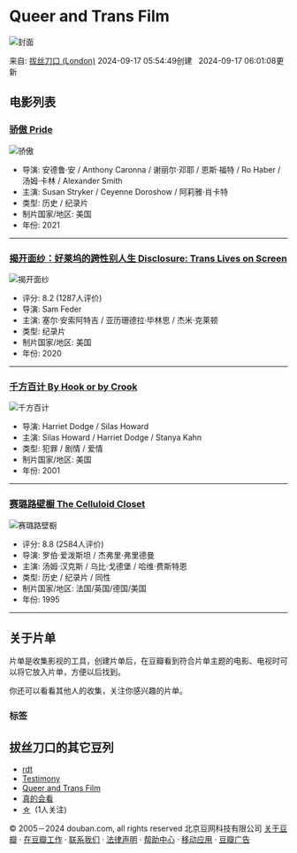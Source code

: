 # Queer and Trans Film

![封面](https://img1.doubanio.com/dae/merged_cover/img_handler/doulist_cover/round_rec/159841140-20240917060108)

来自: [拔丝刀口 (London)](https://www.douban.com/people/165019208/) 2024-09-17 05:54:49创建   2024-09-17 06:01:08更新

## 电影列表

### [骄傲 Pride](https://movie.douban.com/subject/35426263/)

![骄傲](https://img3.doubanio.com/view/photo/s_ratio_poster/public/p2643732227.webp)

- 导演: 安德鲁·安 / Anthony Caronna / 谢丽尔·邓耶 / 恩斯·福特 / Ro Haber / 汤姆·卡林 / Alexander Smith 
- 主演: Susan Stryker / Ceyenne Doroshow / 阿莉雅·肖卡特 
- 类型: 历史 / 纪录片 
- 制片国家/地区: 美国 
- 年份: 2021 

---

### [揭开面纱：好莱坞的跨性别人生 Disclosure: Trans Lives on Screen](https://movie.douban.com/subject/34907415/)

![揭开面纱](https://img3.doubanio.com/view/photo/s_ratio_poster/public/p2592980482.webp)

- 评分: 8.2 (1287人评价)
- 导演: Sam Feder 
- 主演: 塞尔·安索阿特吉 / 亚历珊德拉·毕林思 / 杰米·克莱顿 
- 类型: 纪录片 
- 制片国家/地区: 美国 
- 年份: 2020 

---

### [千方百计 By Hook or by Crook](https://movie.douban.com/subject/4749670/)

![千方百计](https://img1.doubanio.com/view/photo/s_ratio_poster/public/p2905836849.webp)

- 导演: Harriet Dodge / Silas Howard 
- 主演: Silas Howard / Harriet Dodge / Stanya Kahn 
- 类型: 犯罪 / 剧情 / 爱情 
- 制片国家/地区: 美国 
- 年份: 2001 

---

### [赛璐路壁橱 The Celluloid Closet](https://movie.douban.com/subject/1401342/)

![赛璐路壁橱](https://img3.doubanio.com/view/photo/s_ratio_poster/public/p2188554043.webp)

- 评分: 8.8 (2584人评价)
- 导演: 罗伯·爱泼斯坦 / 杰弗里·弗里德曼 
- 主演: 汤姆·汉克斯 / 乌比·戈德堡 / 哈维·费斯特恩 
- 类型: 历史 / 纪录片 / 同性 
- 制片国家/地区: 法国/英国/德国/美国 
- 年份: 1995 

---

## 关于片单

片单是收集影视的工具，创建片单后，在豆瓣看到符合片单主题的电影、电视时可以将它放入片单，方便以后找到。

你还可以看看其他人的收集，关注你感兴趣的片单。

### 标签

## 拔丝刀口的其它豆列

- [rdt](https://www.douban.com/doulist/160100832/)
- [Testimony](https://www.douban.com/doulist/159797825/)
- [Queer and Trans Film](https://www.douban.com/doulist/159841140/)
- [真的会看](https://www.douban.com/doulist/152610447/)
- [☆](https://www.douban.com/doulist/149693653/)  (1人关注)

© 2005－2024 douban.com, all rights reserved 北京豆网科技有限公司 [关于豆瓣](https://www.douban.com/about) · [在豆瓣工作](https://www.douban.com/jobs) · [联系我们](https://www.douban.com/about?topic=contactus) · [法律声明](https://www.douban.com/about/legal) · [帮助中心](https://help.douban.com/?app=main) · [移动应用](https://www.douban.com/doubanapp/) · [豆瓣广告](https://www.douban.com/partner/)
<!-- tcd_original_link https://m.douban.com/doulist/159841140/ -->
